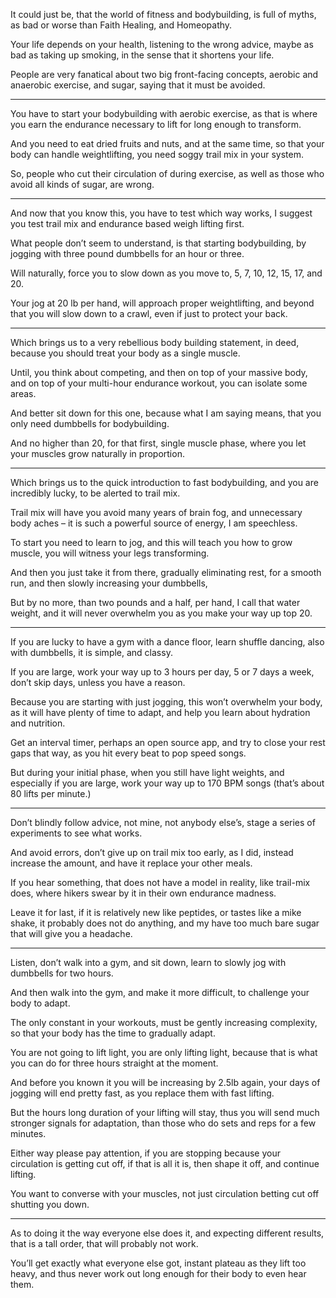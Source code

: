 It could just be, that the world of fitness and bodybuilding,
is full of myths, as bad or worse than Faith Healing, and Homeopathy.

Your life depends on your health, listening to the wrong advice,
maybe as bad as taking up smoking, in the sense that it shortens your life.

People are very fanatical about two big front-facing concepts,
aerobic and anaerobic exercise, and sugar, saying that it must be avoided.

---

You have to start your bodybuilding with aerobic exercise,
as that is where you earn the endurance necessary to lift for long enough to transform.

And you need to eat dried fruits and nuts, and at the same time,
so that your body can handle weightlifting, you need soggy trail mix in your system.

So, people who cut their circulation of during exercise,
as well as those who avoid all kinds of sugar, are wrong.

---

And now that you know this, you have to test which way works,
I suggest you test trail mix and endurance based weigh lifting first.

What people don’t seem to understand, is that starting bodybuilding,
by jogging with three pound dumbbells for an hour or three.

Will naturally, force you to slow down as you move to,
5, 7, 10, 12, 15, 17, and 20.

Your jog at 20 lb per hand, will approach proper weightlifting,
and beyond that you will slow down to a crawl, even if just to protect your back.

---

Which brings us to a very rebellious body building statement, in deed,
because you should treat your body as a single muscle.

Until, you think about competing, and then on top of your massive body,
and on top of your multi-hour endurance workout, you can isolate some areas.

And better sit down for this one, because what I am saying means,
that you only need dumbbells for bodybuilding.

And no higher than 20, for that first, single muscle phase,
where you let your muscles grow naturally in proportion.

---

Which brings us to the quick introduction to fast bodybuilding,
and you are incredibly lucky, to be alerted to trail mix.

Trail mix will have you avoid many years of brain fog,
and unnecessary body aches – it is such a powerful source of energy, I am speechless.

To start you need to learn to jog, and this will teach you how to grow muscle,
you will witness your legs transforming.

And then you just take it from there, gradually eliminating rest,
for a smooth run, and then slowly increasing your dumbbells,

But by no more, than two pounds and a half, per hand,
I call that water weight, and it will never overwhelm you as you make your way up top 20.

---

If you are lucky to have a gym with a dance floor,
learn shuffle dancing, also with dumbbells, it is simple, and classy.

If you are large, work your way up to 3 hours per day,
5 or 7 days a week, don’t skip days, unless you have a reason.

Because you are starting with just jogging, this won’t overwhelm your body,
as it will have plenty of time to adapt, and help you learn about hydration and nutrition.

Get an interval timer, perhaps an open source app, and try to close your rest gaps that way,
as you hit every beat to pop speed songs.

But during your initial phase, when you still have light weights,
and especially if you are large, work your way up to 170 BPM songs (that’s about 80 lifts per minute.)

---

Don’t blindly follow advice, not mine, not anybody else’s,
stage a series of experiments to see what works.

And avoid errors, don’t give up on trail mix too early, as I did,
instead increase the amount, and have it replace your other meals.

If you hear something, that does not have a model in reality,
like trail-mix does, where hikers swear by it in their own endurance madness.

Leave it for last, if it is relatively new like peptides, or tastes like a mike shake,
it probably does not do anything, and my have too much bare sugar that will give you a headache.

---

Listen, don’t walk into a gym, and sit down,
learn to slowly jog with dumbbells for two hours.

And then walk into the gym, and make it more difficult,
to challenge your body to adapt.

The only constant in your workouts, must be gently increasing complexity,
so that your body has the time to gradually adapt.

You are not going to lift light, you are only lifting light,
because that is what you can do for three hours straight at the moment.

And before you known it you will be increasing by 2.5lb again,
your days of jogging will end pretty fast, as you replace them with fast lifting.

But the hours long duration of your lifting will stay,
thus you will send much stronger signals for adaptation, than those who do sets and reps for a few minutes.

Either way please pay attention, if you are stopping because your circulation is getting cut off,
if that is all it is, then shape it off, and continue lifting.

You want to converse with your muscles,
not just circulation betting cut off shutting you down.

---

As to doing it the way everyone else does it,
and expecting different results, that is a tall order, that will probably not work.

You’ll get exactly what everyone else got, instant plateau as they lift too heavy, and thus never work out long enough for their body to even hear them.
